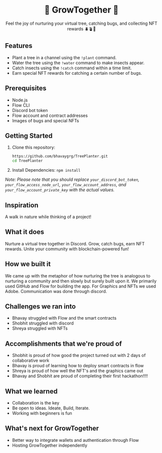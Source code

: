 <div align="center">
  <h1>🌳 GrowTogether 🌳</h1>
  <p>Feel the joy of nurturing your virtual tree, catching bugs, and collecting NFT rewards 🪲🪴🎁</p>
</div>



## Features


- Plant a tree in a channel using the `!plant` command.
- Water the tree using the `!water` command to make insects appear.
- Catch insects using the `!catch` command within a time limit.
- Earn special NFT rewards for catching a certain number of bugs.


## Prerequisites


- Node.js
- Flow CLI
- Discord bot token
- Flow account and contract addresses
- Images of bugs and special NFTs

## Getting Started


1. Clone this repository:
   ```bash
   https://github.com/bhavaygrg/TreePlanter.git
   cd TreePlanter
2. Install Dependencies:
   ```npm install```

   
*Note: Please note that you should replace `your_discord_bot_token`, `your_flow_access_node_url`, `your_flow_account_address`, and `your_flow_account_private_key` with the actual values.*


## Inspiration
A walk in nature while thinking of a project!

## What it does
Nurture a virtual tree together in Discord. Grow, catch bugs, earn NFT rewards. Unite your community with blockchain-powered fun!

## How we built it
We came up with the metaphor of how nurturing the tree is analogous to nurturing a community and then slowly but surely built upon it. We primarily used GitHub and Flow for building the app. For Graphics and NFTs we used Adobe. Communication was done through discord.

## Challenges we ran into
- Bhavay struggled with Flow and the smart contracts
- Shobhit struggled with discord
- Shreya struggled with NFTs

## Accomplishments that we're proud of
- Shobhit is proud of how good the project turned out with 2 days of collaborative work
- Bhavay is proud of learning how to deploy smart contracts in flow
- Shreya is proud of how well the NFT's and the graphics came out
- Bhavay and Shobhit are proud of completing their first hackathon!!!!

## What we learned
- Collaboration is the key
- Be open to ideas. Ideate, Build, Iterate.
- Working with beginners is fun

## What's next for GrowTogether
- Better way to integrate wallets and authentication through Flow
- Hosting GrowTogether independently


